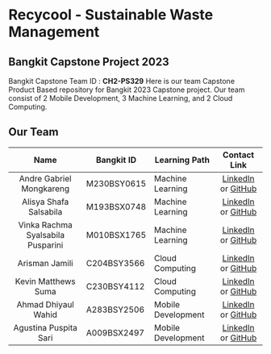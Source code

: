 # Recycool - Sustainable Waste Management

## Bangkit Capstone Project 2023

Bangkit Capstone Team ID : **CH2-PS329**
Here is our team Capstone Product Based repository for Bangkit 2023 Capstone project. Our team consist of 2 Mobile Development, 3 Machine Learning, and 2 Cloud Computing.

## Our Team

| Name                                | Bangkit ID     | Learning Path          | Contact Link    |
| ----------------------------------- | -------------- | ---------------------- | --------------- |
| <div align="center">Andre Gabriel Mongkareng</div> | M230BSY0615 | Machine Learning | <div align="center">[LinkedIn](https://www.linkedin.com/in/amongkareng/ ) or [GitHub](https://github.com/amongkareng)</div> |
| <div align="center">Alisya Shafa Salsabila</div> | M193BSX0748 | Machine Learning | <div align="center">[LinkedIn](https://www.linkedin.com/in/alisya-salsabila) or [GitHub](https://github.com/AlisyaShafa)</div> |
| <div align="center">Vinka Rachma Syalsabila Pusparini</div> | M010BSX1765 | Machine Learning | <div align="center">[LinkedIn](#) or [GitHub](#)</div> |
| <div align="center">Arisman Jamili</div> | C204BSY3566 | Cloud Computing | <div align="center">[LinkedIn](#) or [GitHub](#)</div> |
| <div align="center">Kevin Matthews Suma</div> | C230BSY4112 | Cloud Computing | <div align="center">[LinkedIn](https://www.linkedin.com/in/kevin-suma/) or [GitHub](https://github.com/kvmatthews)</div> |
| <div align="center">Ahmad Dhiyaul Wahid</div> | A283BSY2506 | Mobile Development | <div align="center">[LinkedIn](https://www.linkedin.com/in/ahmad-dhiyaul-wahid-958937200/) or [GitHub](https://github.com/wahidlangon)</div> |
| <div align="center">Agustina Puspita Sari</div> | A009BSX2497 | Mobile Development | <div align="center">[LinkedIn](https://www.linkedin.com/in/agustina-puspita-sari) or [GitHub](https://github.com/asariia)</div> |


